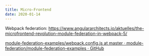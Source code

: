 ```yaml
---
title: Micro-Frontend
date: 2020-01-14
---
```


Webpack federation: https://www.angulararchitects.io/aktuelles/the-microfrontend-revolution-module-federation-in-webpack-5/

[module-federation-examples/webpack.config.js at master · module-federation/module-federation-examples · GitHub](https://github.com/module-federation/module-federation-examples/blob/master/version-discrepancy/app2/webpack.config.js#L37)
